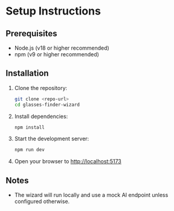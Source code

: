 # Setup Instructions

## Prerequisites
- Node.js (v18 or higher recommended)
- npm (v9 or higher recommended)

## Installation
1. Clone the repository:
   ```sh
   git clone <repo-url>
   cd glasses-finder-wizard
   ```
2. Install dependencies:
   ```sh
   npm install
   ```
3. Start the development server:
   ```sh
   npm run dev
   ```
4. Open your browser to [http://localhost:5173](http://localhost:5173)

## Notes
- The wizard will run locally and use a mock AI endpoint unless configured otherwise. 